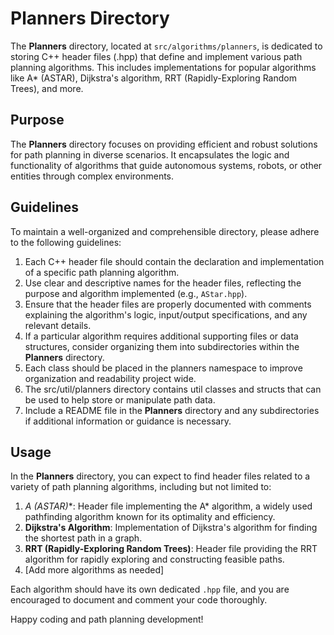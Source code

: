 # Planners Directory

The **Planners** directory, located at `src/algorithms/planners`, is dedicated to storing C++ header files (.hpp) that define and implement various path planning algorithms. This includes implementations for popular algorithms like A* (ASTAR), Dijkstra's algorithm, RRT (Rapidly-Exploring Random Trees), and more.

## Purpose

The **Planners** directory focuses on providing efficient and robust solutions for path planning in diverse scenarios. It encapsulates the logic and functionality of algorithms that guide autonomous systems, robots, or other entities through complex environments.

## Guidelines

To maintain a well-organized and comprehensible directory, please adhere to the following guidelines:

1. Each C++ header file should contain the declaration and implementation of a specific path planning algorithm.
2. Use clear and descriptive names for the header files, reflecting the purpose and algorithm implemented (e.g., `AStar.hpp`).
3. Ensure that the header files are properly documented with comments explaining the algorithm's logic, input/output specifications, and any relevant details.
4. If a particular algorithm requires additional supporting files or data structures, consider organizing them into subdirectories within the **Planners** directory.
5. Each class should be placed in the planners namespace to improve organization and readability project wide.
6. The src/util/planners directory contains util classes and structs that can be used to help store or manipulate path data.
7. Include a README file in the **Planners** directory and any subdirectories if additional information or guidance is necessary.

## Usage

In the **Planners** directory, you can expect to find header files related to a variety of path planning algorithms, including but not limited to:

1. **A* (ASTAR)**: Header file implementing the A* algorithm, a widely used pathfinding algorithm known for its optimality and efficiency.
2. **Dijkstra's Algorithm**: Implementation of Dijkstra's algorithm for finding the shortest path in a graph.
3. **RRT (Rapidly-Exploring Random Trees)**: Header file providing the RRT algorithm for rapidly exploring and constructing feasible paths.
4. [Add more algorithms as needed]

Each algorithm should have its own dedicated `.hpp` file, and you are encouraged to document and comment your code thoroughly.

Happy coding and path planning development!
